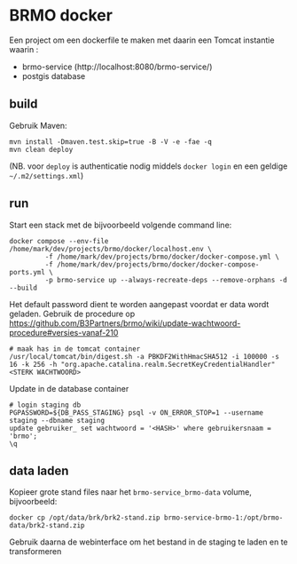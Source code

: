 # BRMO docker

Een project om een dockerfile te maken met daarin een Tomcat instantie waarin :
- brmo-service (http://localhost:8080/brmo-service/)
- postgis database

## build

Gebruik Maven: 

```
mvn install -Dmaven.test.skip=true -B -V -e -fae -q
mvn clean deploy
```
(NB. voor `deploy` is authenticatie nodig middels `docker login` en een geldige `~/.m2/settings.xml`)

## run
Start een stack met de bijvoorbeeld volgende command line:

```shell
docker compose --env-file /home/mark/dev/projects/brmo/docker/localhost.env \
         -f /home/mark/dev/projects/brmo/docker/docker-compose.yml \
         -f /home/mark/dev/projects/brmo/docker/docker-compose-ports.yml \
         -p brmo-service up --always-recreate-deps --remove-orphans -d --build
```

Het default password dient te worden aangepast voordat er data wordt geladen.
Gebruik de procedure op https://github.com/B3Partners/brmo/wiki/update-wachtwoord-procedure#versies-vanaf-210

```shell
# maak has in de tomcat container
/usr/local/tomcat/bin/digest.sh -a PBKDF2WithHmacSHA512 -i 100000 -s 16 -k 256 -h "org.apache.catalina.realm.SecretKeyCredentialHandler" <STERK WACHTWOORD>
```
Update in de database container
```shell
# login staging db
PGPASSWORD=${DB_PASS_STAGING} psql -v ON_ERROR_STOP=1 --username staging --dbname staging
update gebruiker_ set wachtwoord = '<HASH>' where gebruikersnaam = 'brmo';
\q
```


## data laden

Kopieer grote stand files naar het `brmo-service_brmo-data` volume, bijvoorbeeld:

```shell
docker cp /opt/data/brk/brk2-stand.zip brmo-service-brmo-1:/opt/brmo-data/brk2-stand.zip
``` 

Gebruik daarna de webinterface om het bestand in de staging te laden en te transformeren